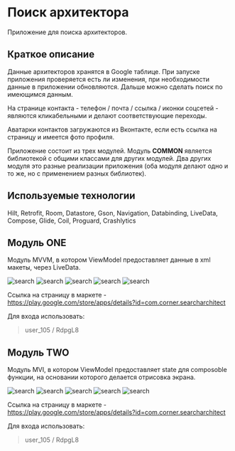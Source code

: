 # Поиск архитектора
Приложение для поиска архитекторов.

## Краткое описание
Данные архитекторов хранятся в Google таблице. При запуске приложения проверяется есть ли изменения,
при необходимости данные в приложении обновляются. Дальше можно сделать поиск по имеющимся данным.

На странице контакта - телефон / почта / ссылка / иконки соцсетей - являются кликабельными и делают соответствующие переходы.

Аватарки контактов загружаются из Вконтакте, если есть ссылка на страницу и имеется фото профиля.

Приложение состоит из трех модулей. Модуль **COMMON** является библиотекой с общими классами для других модулей. Два других модуля это разные реализации приложения (оба модуля делают одно и то же, но с применением разных библиотек).

## Используемые технологии
Hilt, Retrofit, Room, Datastore, Gson, Navigation, Databinding, LiveData, Compose, Glide, Coil, Proguard, Crashlytics

## Модуль ONE
Модуль MVVM, в котором ViewModel предоставляет данные в xml макеты, через LiveData.

![search](https://github.com/kulikovman/CornerArchitect/blob/develop/one/screenshots/login.jpg)
![search](https://github.com/kulikovman/CornerArchitect/blob/develop/one/screenshots/search.jpg)
![search](https://github.com/kulikovman/CornerArchitect/blob/develop/one/screenshots/detail.jpg)
![search](https://github.com/kulikovman/CornerArchitect/blob/develop/one/screenshots/info.jpg)
![search](https://github.com/kulikovman/CornerArchitect/blob/develop/one/screenshots/update.jpg)

Ссылка на страницу в маркете - https://play.google.com/store/apps/details?id=com.corner.searcharchitect

Для входа использовать:
>user_105 / RdpgL8

## Модуль TWO
Модуль MVI, в котором ViewModel предоставляет state для composoble функции, на основании которого делается отрисовка экрана.

![search](https://github.com/kulikovman/CornerArchitect/blob/develop/two/screenshots/login.jpg)
![search](https://github.com/kulikovman/CornerArchitect/blob/develop/two/screenshots/search.jpg)
![search](https://github.com/kulikovman/CornerArchitect/blob/develop/two/screenshots/detail.jpg)
![search](https://github.com/kulikovman/CornerArchitect/blob/develop/two/screenshots/info.jpg)
![search](https://github.com/kulikovman/CornerArchitect/blob/develop/two/screenshots/update.jpg)

Ссылка на страницу в маркете - https://play.google.com/store/apps/details?id=com.corner.searcharchitect

Для входа использовать:
>user_105 / RdpgL8
